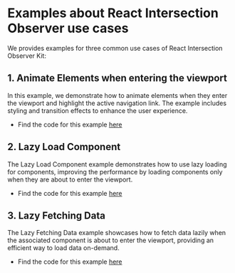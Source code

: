 # Examples about React Intersection Observer use cases

We provides examples for three common use cases of React Intersection Observer Kit:

## 1. Animate Elements when entering the viewport

In this example, we demonstrate how to animate elements when they enter the viewport and highlight the active navigation link. The example includes styling and transition effects to enhance the user experience.

- Find the code for this example [here](./src/AnimateElements/)

## 2. Lazy Load Component

The Lazy Load Component example demonstrates how to use lazy loading for components, improving the performance by loading components only when they are about to enter the viewport.

- Find the code for this example [here](./src/LazyLoadingComponent)

## 3. Lazy Fetching Data

The Lazy Fetching Data example showcases how to fetch data lazily when the associated component is about to enter the viewport, providing an efficient way to load data on-demand.

- Find the code for this example [here](./src/LazyFetchingData/)
